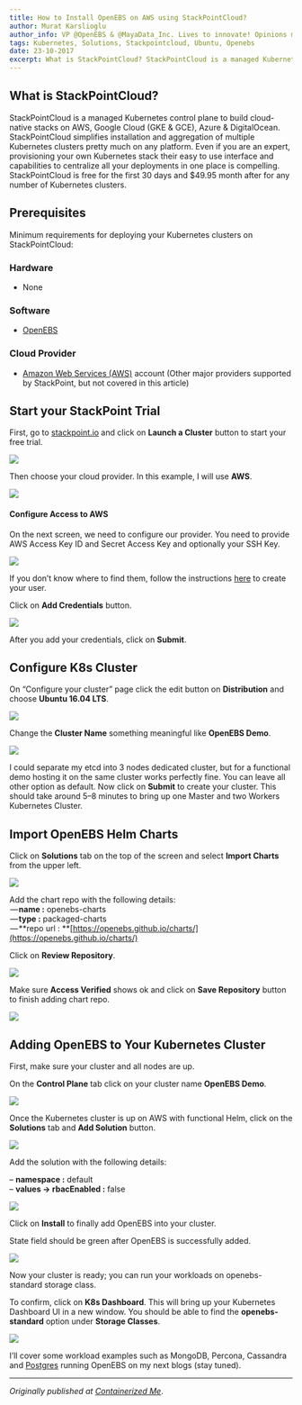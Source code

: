 ```yaml
---
title: How to Install OpenEBS on AWS using StackPointCloud?
author: Murat Karslioglu
author_info: VP @OpenEBS & @MayaData_Inc. Lives to innovate! Opinions my own!
tags: Kubernetes, Solutions, Stackpointcloud, Ubuntu, Openebs
date: 23-10-2017
excerpt: What is StackPointCloud? StackPointCloud is a managed Kubernetes control plane to build cloud-native stacks on AWS, Google Cloud (GKE & GCE), Azure & DigitalOcean. 
---
```


## What is StackPointCloud?

StackPointCloud is a managed Kubernetes control plane to build cloud-native stacks on AWS, Google Cloud (GKE & GCE), Azure & DigitalOcean. StackPointCloud simplifies installation and aggregation of multiple Kubernetes clusters pretty much on any platform. Even if you are an expert, provisioning your own Kubernetes stack their easy to use interface and capabilities to centralize all your deployments in one place is compelling. StackPointCloud is free for the first 30 days and $49.95 month after for any number of Kubernetes clusters.

## Prerequisites

Minimum requirements for deploying your Kubernetes clusters on StackPointCloud:

### Hardware

- None

### Software

- [OpenEBS](https://github.com/openebs/openebs)

### Cloud Provider

- [Amazon Web Services (AWS)](https://aws.amazon.com/) account (Other major providers supported by StackPoint, but not covered in this article)

## Start your StackPoint Trial

First, go to [stackpoint.io](https://stackpoint.io/) and click on **Launch a Cluster** button to start your free trial.

![](https://cdn-images-1.medium.com/max/800/0*3Iro4mlPVlQolQfh.png)

Then choose your cloud provider. In this example, I will use **AWS**.

![](https://cdn-images-1.medium.com/max/800/0*s0vkUYR7sJXoR6IU.png)

#### Configure Access to AWS

On the next screen, we need to configure our provider. You need to provide AWS Access Key ID and Secret Access Key and optionally your SSH Key.

![](https://cdn-images-1.medium.com/max/800/0*_2SUsICymTDtGlwK.png)

If you don’t know where to find them, follow the instructions [here](https://stackpointcloud.com/community/tutorial/how-to-create-auth-credentials-on-amazon-web-services-aws) to create your user.

Click on **Add Credentials** button.

![](https://cdn-images-1.medium.com/max/800/0*5LX2XDbBqhnm1au8.png)

After you add your credentials, click on **Submit**.

## Configure K8s Cluster

On “Configure your cluster” page click the edit button on **Distribution** and choose **Ubuntu 16.04 LTS**.

![](https://cdn-images-1.medium.com/max/800/0*ty0IA_1uuDxaCQoX.png)

Change the **Cluster Name** something meaningful like **OpenEBS Demo**.

![](https://cdn-images-1.medium.com/max/800/0*50cyzQI-2DZIX-AG.png)

I could separate my etcd into 3 nodes dedicated cluster, but for a functional demo hosting it on the same cluster works perfectly fine. You can leave all other option as default. Now click on **Submit** to create your cluster. This should take around 5–8 minutes to bring up one Master and two Workers Kubernetes Cluster.

## Import OpenEBS Helm Charts

Click on **Solutions** tab on the top of the screen and select **Import Charts** from the upper left.

![](https://cdn-images-1.medium.com/max/800/0*vZr9hqN35SCCsx-a.png)

Add the chart repo with the following details:  
 — **name :** openebs-charts  
 — **type :** packaged-charts  
 — **repo url : **[https://openebs.github.io/charts/](https://openebs.github.io/charts/)

Click on **Review Repository**.

![](https://cdn-images-1.medium.com/max/800/0*lkT38CLmsESK2i1T.png)

Make sure **Access Verified** shows ok and click on **Save Repository** button to finish adding chart repo.

![](https://cdn-images-1.medium.com/max/800/0*tS9uArAROjoOLc05.png)

## Adding OpenEBS to Your Kubernetes Cluster

First, make sure your cluster and all nodes are up.

On the **Control Plane** tab click on your cluster name **OpenEBS Demo**.

![](https://cdn-images-1.medium.com/max/800/0*0wxTlbbO_yPMJZ8F.png)

Once the Kubernetes cluster is up on AWS with functional Helm, click on the **Solutions** tab and **Add Solution** button.

![](https://cdn-images-1.medium.com/max/800/0*QofakUAHAb_DRYWp.png)

Add the solution with the following details:

– **namespace :** default  
– **values -> rbacEnabled :** false  

![](https://cdn-images-1.medium.com/max/800/0*JiSAsRHf5SND0Cbp.png)

Click on **Install** to finally add OpenEBS into your cluster.

State field should be green after OpenEBS is successfully added.

![](https://cdn-images-1.medium.com/max/800/0*1nY357dtw3PNOfAi.png)

Now your cluster is ready; you can run your workloads on openebs-standard storage class.

To confirm, click on **K8s Dashboard**. This will bring up your Kubernetes Dashboard UI in a new window. You should be able to find the **openebs-standard** option under **Storage Classes**.

![](https://cdn-images-1.medium.com/max/800/0*E5eYS81HcguHaG1r.png)

I’ll cover some workload examples such as MongoDB, Percona, Cassandra and [Postgres](http://containerized.me/how-to-deploy-a-postgresql-cluster-on-kubernetes-openebs/) running OpenEBS on my next blogs (stay tuned).

---

*Originally published at [Containerized Me](http://containerized.me/how-to-install-openebs-on-aws-using-stackpointcloud/)*.
